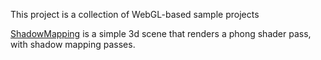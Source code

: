 This project is a collection of WebGL-based sample projects

[ShadowMapping](./ShadowMapping/index.html) is a simple 3d scene that renders a phong shader pass, with shadow mapping passes.